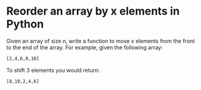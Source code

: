 # Reorder an array by x elements in Python

Given an array of size n, write a function to move x elements from the front to the end of the array. For example, given the following array:

```bash
[2,4,6,8,10]
```

To shift 3 elements you would return:

```bash
[8,10,2,4,6]
```
